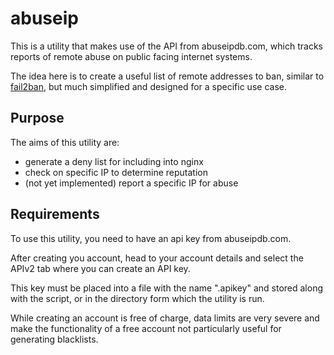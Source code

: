 # abuseip

This is a utility that makes use of the API from abuseipdb.com, which
tracks reports of remote abuse on public facing internet systems.

The idea here is to create a useful list of remote addresses to ban,
similar to [fail2ban](https://www.fail2ban.org/), but much simplified
and designed for a specific use case.

## Purpose
The aims of this utility are:
- generate a deny list for including into nginx
- check on specific IP to determine reputation
- (not yet implemented) report a specific IP for abuse

## Requirements
To use this utility, you need to have an api key from abuseipdb.com.

After creating you account, head to your account details and select
the APIv2 tab where you can create an API key.

This key must be placed into a file with the name ".apikey" and
stored along with the script, or in the directory form which the
utility is run.

While creating an account is free of charge, data limits are very
severe and make the functionality of a free account not particularly
useful for generating blacklists.
